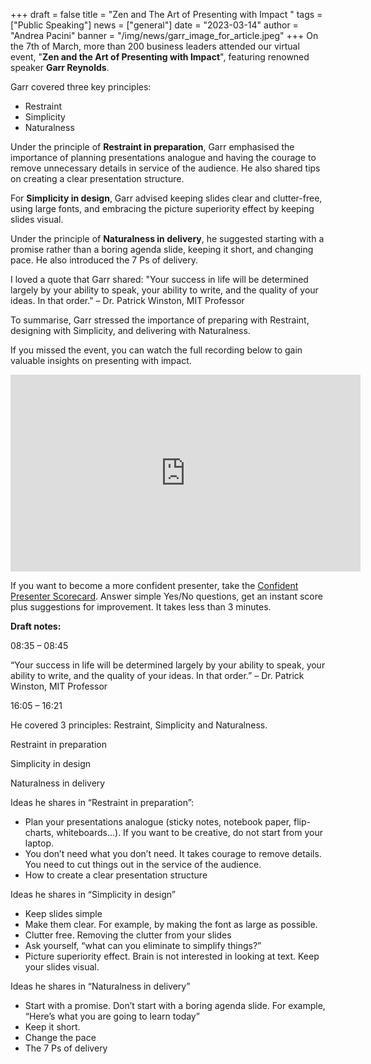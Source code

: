 +++
draft = false
title = "Zen and The Art of Presenting with Impact "
tags = ["Public Speaking"]
news = ["general"]
date = "2023-03-14"
author = "Andrea Pacini"
banner = "/img/news/garr_image_for_article.jpeg"
+++
On the 7th of March, more than 200 business leaders attended our virtual event, "**Zen and the Art of Presenting with Impact**", featuring renowned speaker **Garr Reynolds**. 

Garr covered three key principles: 

* Restraint
* Simplicity 
* Naturalness

Under the principle of **Restraint in preparation**, Garr emphasised the importance of planning presentations analogue and having the courage to remove unnecessary details in service of the audience. He also shared tips on creating a clear presentation structure.

For **Simplicity in design**, Garr advised keeping slides clear and clutter-free, using large fonts, and embracing the picture superiority effect by keeping slides visual.

Under the principle of **Naturalness in delivery**, he suggested starting with a promise rather than a boring agenda slide, keeping it short, and changing pace. He also introduced the 7 Ps of delivery.

I loved a quote that Garr shared: "Your success in life will be determined largely by your ability to speak, your ability to write, and the quality of your ideas. In that order." – Dr. Patrick Winston, MIT Professor

To summarise, Garr stressed the importance of preparing with Restraint, designing with Simplicity, and delivering with Naturalness. 

If you missed the event, you can watch the full recording below to gain valuable insights on presenting with impact.



<iframe width="560" height="315" src="https://www.youtube.com/embed/LtsFTX2KmeY" title="YouTube video player" frameborder="0" allow="accelerometer; autoplay; clipboard-write; encrypted-media; gyroscope; picture-in-picture; web-share" allowfullscreen></iframe>



If you want to become a more confident presenter, take the [Confident Presenter Scorecard](https://presentationscorecard.scoreapp.com/). Answer simple Yes/No questions, get an instant score plus suggestions for improvement. It takes less than 3 minutes.

**Draft notes:** 

08:35 – 08:45

“Your success in life will be determined largely by your ability to speak, your ability to write, and the quality of your ideas. In that order.” – Dr. Patrick Winston, MIT Professor 

16:05 – 16:21

He covered 3 principles: Restraint, Simplicity and Naturalness. 

Restraint in preparation

Simplicity in design 

Naturalness in delivery 

Ideas he shares in “Restraint in preparation”: 

* Plan your presentations analogue (sticky notes, notebook paper, flip-charts, whiteboards…). If you want to be creative, do not start from your laptop.  
* You don’t need what you don’t need. It takes courage to remove details. You need to cut things out in the service of the audience. 
* How to create a clear presentation structure 

Ideas he shares in “Simplicity in design” 

* Keep slides simple 
* Make them clear. For example, by making the font as large as possible.  
* Clutter free. Removing the clutter from your slides
* Ask yourself, “what can you eliminate to simplify things?” 
* Picture superiority effect. Brain is not interested in looking at text. Keep your slides visual. 

Ideas he shares in “Naturalness in delivery”

* Start with a promise. Don’t start with a boring agenda slide. For example, “Here’s what you are going to learn today”
* Keep it short. 
* Change the pace 
* The 7 Ps of delivery